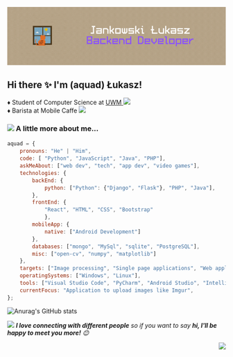 
![Header](./header.gif)


## Hi there ✨ I'm (aquad) Łukasz!

♦️ Student of Computer Science at <a href="https://uwm.edu.pl">UWM
</a><img src="https://media.giphy.com/media/WnNCTaX3x7khhAkZXn/giphy.gif" width="30">
<br>
♦️ Barista at Mobile Caffe
</a><img src="https://media.giphy.com/media/FNLSfaAeD4d4KQAVFy/giphy.gif" width="25"> 


### <img src="https://media.giphy.com/media/KzJkzjggfGN5Py6nkT/giphy.gif" width="50"> A little more about me...  

```javascript
aquad = {
    pronouns: "He" | "Him",
    code: [ "Python", "JavaScript", "Java", "PHP"],
    askMeAbout: ["web dev", "tech", "app dev", "video games"],
    technologies: {
        backEnd: {
            python: ["Python": {"Django", "Flask"}, "PHP", "Java"],
        },
        frontEnd: {
            "React", "HTML", "CSS", "Bootstrap" 
            },
        mobileApp: {
            native: ["Android Development"]
        },
        databases: ["mongo", "MySql", "sqlite", "PostgreSQL"],
        misc: ["open-cv", "numpy", "matplotlib"]
    },
    targets: ["Image processing", "Single page applications", "Web applications", "Static pages"],
    operatingSystems: ["Windows", "Linux"],
    tools: ["Visual Studio Code", "PyCharm", "Android Studio", "IntelliJ IDEA"],
    currentFocus: "Application to upload images like Imgur",
};
```

![Anurag's GitHub stats](https://github-readme-stats.vercel.app/api?username=aquadros1003&show_icons=true&theme=onedark)

<img src="https://media.giphy.com/media/LnQjpWaON8nhr21vNW/giphy.gif" width="60"> <em><b>I love connecting with different people</b> so if you want to say <b>hi, I'll be happy to meet you more!</b> 😊</em>

<p align="right"> <img src="https://komarev.com/ghpvc/?username=aquadros1003&color=blueviolet" /> </p>

